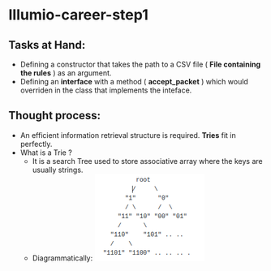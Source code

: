 # Illumio-career-step1

## Tasks at Hand:
  - Defining a constructor that takes the path to a CSV file ( **File containing the rules** ) as an argument.
  - Defining an **interface** with a method ( **accept_packet** ) which would overriden in the class that implements the inteface.
  
## Thought process:
  - An efficient information retrieval structure is required. **Tries** fit in perfectly.
  - What is a Trie ? 
      - It is a search Tree used to store associative array where the keys are usually strings.
      - Diagrammatically:
          ![Trie Structure](trie.png)
